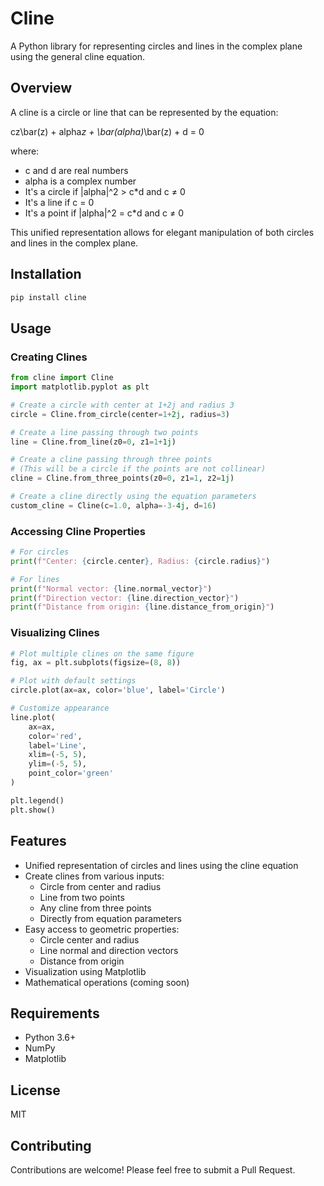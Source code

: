 # Cline

A Python library for representing circles and lines in the complex plane using the general cline equation.

## Overview

A cline is a circle or line that can be represented by the equation:

cz\bar(z) + alpha*z + \bar(alpha)*\bar(z) + d = 0

where:
- c and d are real numbers
- alpha is a complex number
- It's a circle if |alpha|^2 > c*d and c ≠ 0
- It's a line if c = 0
- It's a point if |alpha|^2 = c*d and c ≠ 0

This unified representation allows for elegant manipulation of both circles and lines in the complex plane.

## Installation

```bash
pip install cline
```

## Usage

### Creating Clines

```python
from cline import Cline
import matplotlib.pyplot as plt

# Create a circle with center at 1+2j and radius 3
circle = Cline.from_circle(center=1+2j, radius=3)

# Create a line passing through two points
line = Cline.from_line(z0=0, z1=1+1j)

# Create a cline passing through three points
# (This will be a circle if the points are not collinear)
cline = Cline.from_three_points(z0=0, z1=1, z2=1j)

# Create a cline directly using the equation parameters
custom_cline = Cline(c=1.0, alpha=-3-4j, d=16)
```

### Accessing Cline Properties

```python
# For circles
print(f"Center: {circle.center}, Radius: {circle.radius}")

# For lines
print(f"Normal vector: {line.normal_vector}")
print(f"Direction vector: {line.direction_vector}")
print(f"Distance from origin: {line.distance_from_origin}")
```

### Visualizing Clines

```python
# Plot multiple clines on the same figure
fig, ax = plt.subplots(figsize=(8, 8))

# Plot with default settings
circle.plot(ax=ax, color='blue', label='Circle')

# Customize appearance
line.plot(
    ax=ax,
    color='red',
    label='Line',
    xlim=(-5, 5),
    ylim=(-5, 5),
    point_color='green'
)

plt.legend()
plt.show()
```

## Features

- Unified representation of circles and lines using the cline equation
- Create clines from various inputs:
  - Circle from center and radius
  - Line from two points
  - Any cline from three points
  - Directly from equation parameters
- Easy access to geometric properties:
  - Circle center and radius
  - Line normal and direction vectors
  - Distance from origin
- Visualization using Matplotlib
- Mathematical operations (coming soon)

## Requirements

- Python 3.6+
- NumPy
- Matplotlib

## License

MIT

## Contributing

Contributions are welcome! Please feel free to submit a Pull Request.
